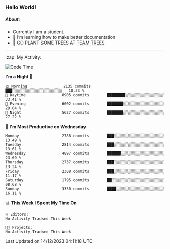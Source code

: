 ### Hello World!

##### About:
- Currently I am a student.
- 🌱 I’m learning how to make better documentation.
- 🌱 GO PLANT SOME TREES AT [TEAM TREES](https://teamtrees.org/)

---
  <summary>:zap: My Activity:</summary>
  
<!--START_SECTION:waka-->
![Code Time](http://img.shields.io/badge/Code%20Time-1%2C267%20hrs%2047%20mins-blue)

**I'm a Night 🦉** 

```text
🌞 Morning                2135 commits        ███░░░░░░░░░░░░░░░░░░░░░░   10.33 % 
🌆 Daytime                6905 commits        ████████░░░░░░░░░░░░░░░░░   33.41 % 
🌃 Evening                6002 commits        ███████░░░░░░░░░░░░░░░░░░   29.04 % 
🌙 Night                  5627 commits        ███████░░░░░░░░░░░░░░░░░░   27.22 % 
```
📅 **I'm Most Productive on Wednesday** 

```text
Monday                   2788 commits        ███░░░░░░░░░░░░░░░░░░░░░░   13.49 % 
Tuesday                  2814 commits        ███░░░░░░░░░░░░░░░░░░░░░░   13.61 % 
Wednesday                4897 commits        ██████░░░░░░░░░░░░░░░░░░░   23.69 % 
Thursday                 2737 commits        ███░░░░░░░░░░░░░░░░░░░░░░   13.24 % 
Friday                   2308 commits        ███░░░░░░░░░░░░░░░░░░░░░░   11.17 % 
Saturday                 1795 commits        ██░░░░░░░░░░░░░░░░░░░░░░░   08.68 % 
Sunday                   3330 commits        ████░░░░░░░░░░░░░░░░░░░░░   16.11 % 
```


📊 **This Week I Spent My Time On** 

```text
🔥 Editors: 
No Activity Tracked This Week

🐱‍💻 Projects: 
No Activity Tracked This Week
```


 Last Updated on 14/12/2023 04:11:18 UTC
<!--END_SECTION:waka-->
